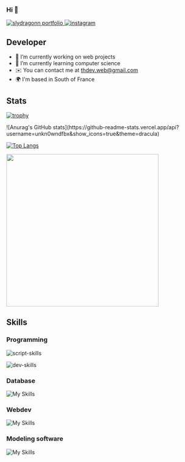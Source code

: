 ### Hi 👋

<!--
**unkn0wndfbx/unkn0wndfbx** is a ✨ _special_ ✨ repository because its `README.md` (this file) appears on your GitHub profile.

Here are some ideas to get you started:
-->
<p>
  <a href="https://thdev.vercel.app/">
    <img alt="slydragonn portfolio" title="My Portfolio" src="https://custom-icon-badges.demolab.com/badge/Portfolio-grey.svg?logo=website"/>
  </a>
  <a href="https://www.instagram.com/thdevweb/">
    <img alt="instagram" title="Instagram" src="https://custom-icon-badges.demolab.com/badge/Instagram-white.svg?logo=instagram"/>
  </a>
</p>

## Developer

- 🔭 I’m currently working on web projects
- 🌱 I’m currently learning computer science
- ✉️ You can contact me at [thdev.web@gmail.com](mailto:thdev.web@gmail.com)
- 🌍 I'm based in South of France

## Stats

[![trophy](https://github-profile-trophy.vercel.app/?username=unkn0wndfbx&theme=dracula&margin-w=20)](https://github.com/ryo-ma/github-profile-trophy)

<p display="flex">
![Anurag's GitHub stats](https://github-readme-stats.vercel.app/api?username=unkn0wndfbx&show_icons=true&theme=dracula)

[![Top Langs](https://github-readme-stats.vercel.app/api/top-langs/?username=unkn0wndfbx&layout=compact&theme=dracula)](https://github.com/yushi1007)
</p>

<p align="left">
  <img src="https://wakatime.com/share/@018dad70-d7e7-4987-bcfc-e91d2039d8a7/8aff395c-49c1-4768-a323-147fb852b17f.svg" width="400" height="400" />
</p>

## Skills 

### Programming
![script-skills](https://skillicons.dev/icons?i=python,php)

![dev-skills](https://skillicons.dev/icons?i=java,arduino,flutter)

### Database
![My Skills](https://skillicons.dev/icons?i=mysql,firebase)

### Webdev
![My Skills](https://skillicons.dev/icons?i=html,css,react,tailwind,threejs,javascript,nodejs)

### Modeling software
![My Skills](https://skillicons.dev/icons?i=ae,ps,figma,blender)
